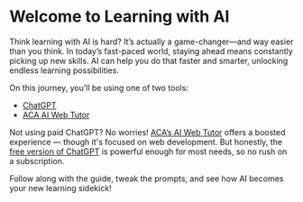 # Welcome to Learning with AI

Think learning with AI is hard? It’s actually a game-changer—and way easier than you think. In today’s fast-paced world, staying ahead means constantly picking up new skills. AI can help you do that faster and smarter, unlocking endless learning possibilities.

On this journey, you’ll be using one of two tools:

- [ChatGPT](https://chatgpt.com/)
- [ACA AI Web Tutor](https://chatbottutor-7e7843ea9900.herokuapp.com/)

Not using paid ChatGPT? No worries! [ACA’s AI Web Tutor]((https://chatbottutor-7e7843ea9900.herokuapp.com/)) offers a boosted experience — though it's focused on web development. But honestly, the [free version of ChatGPT](https://chatgpt.com/) is powerful enough for most needs, so no rush on a subscription.

Follow along with the guide, tweak the prompts, and see how AI becomes your new learning sidekick!

